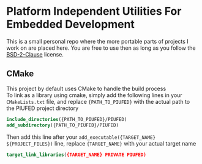 # Platform Independent Utilities For Embedded Development

This is a small personal repo where the more portable parts of projects I work
on are placed here. You are free to use then as long as you follow the
[BSD-2-Clause](opensource.org/licenses/BSD-2-Clause) license.

## CMake

This project by default uses CMake to handle the build process\
To link as a library using cmake, simply add the following lines in your
`CMakeLists.txt` file, and replace `{PATH_TO_PIUFED}` with the actual path to
the PIUFED project directory

```cmake
include_directories({PATH_TO_PIUFED}/PIUFED)
add_subdirectory({PATH_TO_PIUFED}/PIUFED)
```

Then add this line after your `add_executable({TARGET_NAME} ${PROJECT_FILES})`
line, replace `{TARGET_NAME}` with your actual target name

```cmake
target_link_libraries({TARGET_NAME} PRIVATE PIUFED)
```
